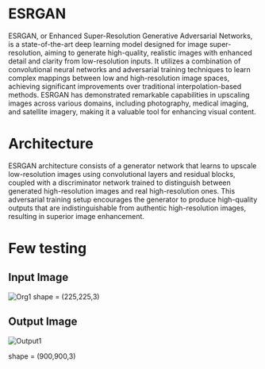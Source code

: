 # ESRGAN
ESRGAN, or Enhanced Super-Resolution Generative Adversarial Networks, is a state-of-the-art deep learning model designed for image super-resolution, aiming to generate high-quality, realistic images with enhanced detail and clarity from low-resolution inputs. It utilizes a combination of convolutional neural networks and adversarial training techniques to learn complex mappings between low and high-resolution image spaces, achieving significant improvements over traditional interpolation-based methods. ESRGAN has demonstrated remarkable capabilities in upscaling images across various domains, including photography, medical imaging, and satellite imagery, making it a valuable tool for enhancing visual content.

# Architecture
ESRGAN architecture consists of a generator network that learns to upscale low-resolution images using convolutional layers and residual blocks, coupled with a discriminator network trained to distinguish between generated high-resolution images and real high-resolution ones. This adversarial training setup encourages the generator to produce high-quality outputs that are indistinguishable from authentic high-resolution images, resulting in superior image enhancement.

# Few testing
## Input Image
![Org1](https://github.com/JoyBiswasgithub/ESRGAN/assets/138972138/cedb0665-3077-45d3-9e44-11c4359037c5)
shape = (225,225,3)
## Output Image
![Output1](https://github.com/JoyBiswasgithub/ESRGAN/assets/138972138/e80eeaab-fb40-4db4-99da-5701b7d853c9)

shape = (900,900,3)
